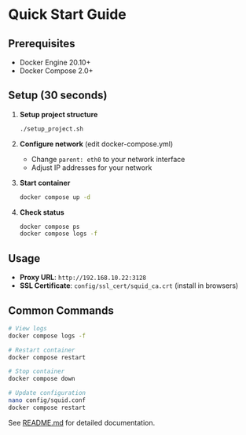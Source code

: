 # Quick Start Guide

## Prerequisites
- Docker Engine 20.10+
- Docker Compose 2.0+

## Setup (30 seconds)

1. **Setup project structure**
   ```bash
   ./setup_project.sh
   ```

2. **Configure network** (edit docker-compose.yml)
   - Change `parent: eth0` to your network interface
   - Adjust IP addresses for your network

3. **Start container**
   ```bash
   docker compose up -d
   ```

4. **Check status**
   ```bash
   docker compose ps
   docker compose logs -f
   ```

## Usage

- **Proxy URL**: `http://192.168.10.22:3128`
- **SSL Certificate**: `config/ssl_cert/squid_ca.crt` (install in browsers)

## Common Commands

```bash
# View logs
docker compose logs -f

# Restart container
docker compose restart

# Stop container
docker compose down

# Update configuration
nano config/squid.conf
docker compose restart
```

See [README.md](README.md) for detailed documentation.
